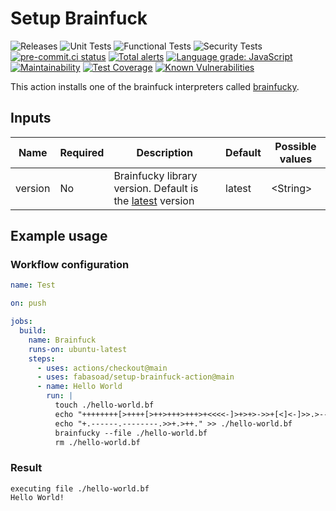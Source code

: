 # Setup Brainfuck

![Releases](https://img.shields.io/github/v/release/fabasoad/setup-brainfuck-action?include_prereleases) ![Unit Tests](https://github.com/fabasoad/setup-brainfuck-action/workflows/Unit%20Tests/badge.svg) ![Functional Tests](https://github.com/fabasoad/setup-brainfuck-action/workflows/Functional%20Tests/badge.svg) ![Security Tests](https://github.com/fabasoad/setup-brainfuck-action/workflows/Security%20Tests/badge.svg) [![pre-commit.ci status](https://results.pre-commit.ci/badge/github/fabasoad/setup-brainfuck-action/main.svg)](https://results.pre-commit.ci/latest/github/fabasoad/setup-brainfuck-action/main) [![Total alerts](https://img.shields.io/lgtm/alerts/g/fabasoad/setup-brainfuck-action.svg?logo=lgtm&logoWidth=18)](https://lgtm.com/projects/g/fabasoad/setup-brainfuck-action/alerts/) [![Language grade: JavaScript](https://img.shields.io/lgtm/grade/javascript/g/fabasoad/setup-brainfuck-action.svg?logo=lgtm&logoWidth=18)](https://lgtm.com/projects/g/fabasoad/setup-brainfuck-action/context:javascript) [![Maintainability](https://api.codeclimate.com/v1/badges/a65b7469f96f9a2bfdca/maintainability)](https://codeclimate.com/github/fabasoad/setup-brainfuck-action/maintainability) [![Test Coverage](https://api.codeclimate.com/v1/badges/a65b7469f96f9a2bfdca/test_coverage)](https://codeclimate.com/github/fabasoad/setup-brainfuck-action/test_coverage) [![Known Vulnerabilities](https://snyk.io/test/github/fabasoad/setup-brainfuck-action/badge.svg?targetFile=package.json)](https://snyk.io/test/github/fabasoad/setup-brainfuck-action?targetFile=package.json)

This action installs one of the brainfuck interpreters called [brainfucky](https://pypi.org/project/brainfucky/).

## Inputs

| Name    | Required | Description                                                                                       | Default | Possible values |
|---------|----------|---------------------------------------------------------------------------------------------------|---------|-----------------|
| version | No       | Brainfucky library version. Default is the [latest](https://pypi.org/project/brainfucky/) version | latest  | &lt;String&gt;  |

## Example usage

### Workflow configuration

```yaml
name: Test

on: push

jobs:
  build:
    name: Brainfuck
    runs-on: ubuntu-latest
    steps:
      - uses: actions/checkout@main
      - uses: fabasoad/setup-brainfuck-action@main
      - name: Hello World
        run: |
          touch ./hello-world.bf
          echo "++++++++[>++++[>++>+++>+++>+<<<<-]>+>+>->>+[<]<-]>>.>---.+++++++..+++.>>.<-.<.++" > ./hello-world.bf
          echo "+.------.--------.>>+.>++." >> ./hello-world.bf
          brainfucky --file ./hello-world.bf
          rm ./hello-world.bf

```

### Result

```shell
executing file ./hello-world.bf
Hello World!
```
